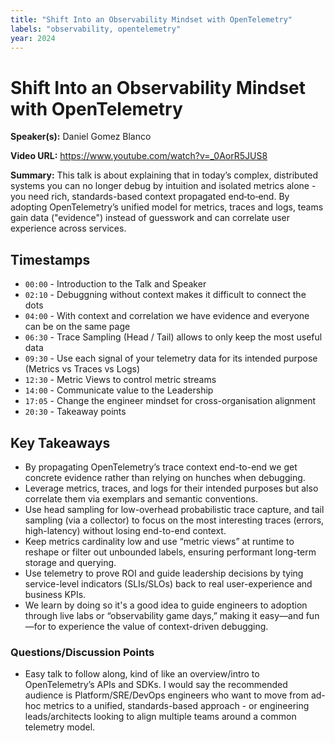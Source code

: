 ```yaml
---
title: "Shift Into an Observability Mindset with OpenTelemetry"
labels: "observability, opentelemetry"
year: 2024
---
```


# Shift Into an Observability Mindset with OpenTelemetry

**Speaker(s):** Daniel Gomez Blanco

**Video URL:** https://www.youtube.com/watch?v=_0AorR5JUS8

**Summary:** This talk is about explaining that in today’s complex, distributed systems you can no longer debug by intuition and isolated metrics alone - you need rich, standards-based context propagated end‐to‐end. By adopting OpenTelemetry’s unified model for metrics, traces and logs, teams gain data ("evidence") instead of guesswork and can correlate user experience across services.

## Timestamps

- `00:00` - Introduction to the Talk and Speaker
- `02:10` - Debuggning without context makes it difficult to connect the dots
- `04:00` - With context and correlation we have evidence and everyone can be on the same page
- `06:30` - Trace Sampling (Head / Tail) allows to only keep the most useful data
- `09:30` - Use each signal of your telemetry data for its intended purpose (Metrics vs Traces vs Logs)
- `12:30` - Metric Views to control metric streams
- `14:00` - Communicate value to the Leadership
- `17:05` - Change the engineer mindset for cross-organisation alignment
- `20:30` - Takeaway points

## Key Takeaways

- By propagating OpenTelemetry’s trace context end-to-end we get concrete evidence rather than relying on hunches when debugging.
- Leverage metrics, traces, and logs for their intended purposes but also correlate them via exemplars and semantic conventions.
- Use head sampling for low-overhead probabilistic trace capture, and tail sampling (via a collector) to focus on the most interesting traces (errors, high-latency) without losing end-to-end context.
- Keep metrics cardinality low and use “metric views” at runtime to reshape or filter out unbounded labels, ensuring performant long-term storage and querying.
- Use telemetry to prove ROI and guide leadership decisions by tying service-level indicators (SLIs/SLOs) back to real user-experience and business KPIs.
- We learn by doing so it's a good idea to guide engineers to adoption through live labs or “observability game days,” making it easy—and fun—for to experience the value of context-driven debugging.

### Questions/Discussion Points

- Easy talk to follow along, kind of like an overview/intro to OpenTelemetry’s APIs and SDKs. I would say the recommended audience is Platform/SRE/DevOps engineers who want to move from ad-hoc metrics to a unified, standards-based approach - or engineering leads/architects looking to align multiple teams around a common telemetry model.
